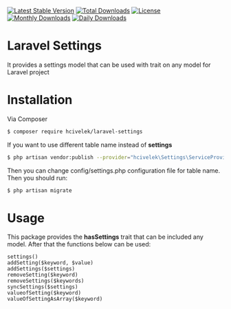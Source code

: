[![Latest Stable Version](https://poser.pugx.org/hcivelek/laravel-settings/v/stable)](https://packagist.org/packages/hcivelek/laravel-settings)
[![Total Downloads](https://poser.pugx.org/hcivelek/laravel-settings/downloads)](https://packagist.org/packages/hcivelek/laravel-settings)
[![License](https://poser.pugx.org/hcivelek/laravel-settings/license)](https://packagist.org/packages/hcivelek/laravel-settings)
[![Monthly Downloads](https://poser.pugx.org/hcivelek/laravel-settings/d/monthly)](https://packagist.org/packages/hcivelek/laravel-settings)
[![Daily Downloads](https://poser.pugx.org/hcivelek/laravel-settings/d/daily)](https://packagist.org/packages/hcivelek/laravel-settings)


# Laravel Settings
It provides a settings model that can be used with trait on any model for Laravel project

# Installation
Via Composer

``` bash
$ composer require hcivelek/laravel-settings
``` 

If you want to use different table name instead of **settings**

``` bash
$ php artisan vendor:publish --provider="hcivelek\Settings\ServiceProvider" 
``` 

Then you can change config/settings.php configuration file for table name. Then you should run:
``` bash
$ php artisan migrate
``` 

# Usage
This package provides the **hasSettings** trait that can be included any model. After that the functions below can be used:

````
settings()
addSetting($keyword, $value)
addSettings($settings)
removeSetting($keyword)
removeSettings($keywords)
syncSettings($settings)
valueofSetting($keyword)
valueOfSettingAsArray($keyword)
````



[ico-version]: https://img.shields.io/packagist/v/hcivelek/settings.svg?style=flat-square
[ico-downloads]: https://img.shields.io/packagist/dt/hcivelek/settings.svg?style=flat-square


[link-packagist]: https://packagist.org/packages/hcivelek/laravel-settings
[link-downloads]: https://packagist.org/packages/hcivelek/laravel-settings
[link-author]: https://github.com/hcivelek 